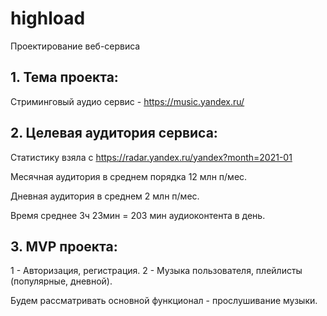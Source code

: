 # highload
Проектирование веб-сервиса

## 1. Тема проекта:
Стриминговый аудио сервис - https://music.yandex.ru/

## 2. Целевая аудитория сервиса:
Статистику взяла с <https://radar.yandex.ru/yandex?month=2021-01>  

Месячная аудитория в среднем порядка 12 млн п/мес.  

Дневная аудитория в среднем 2 млн п/мес.  

Время среднее 3ч 23мин = 203 мин аудиоконтента в день.  


## 3. MVP проекта:
 1 - Авторизация, регистрация. 2 - Музыка пользователя, плейлисты (популярные, дневной).  
 
 Будем рассматривать основной функционал - прослушивание музыки.
